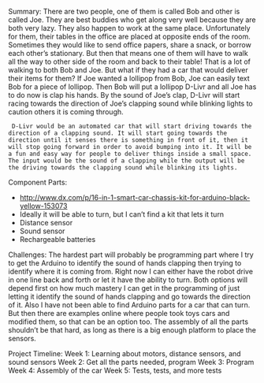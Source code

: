 Summary: 
	There are two people, one of them is called Bob and other is called Joe. They are best buddies who get along very well because they are both very lazy. They also happen to work at the same place. Unfortunately for them, their tables in the office are placed at opposite ends of the room. Sometimes they would like to send office papers, share a snack, or borrow each other’s stationary. But then that means one of them will have to walk all the way to other side of the room and back to their table! That is a lot of walking to both Bob and Joe. But what if they had a car that would deliver their items for them? If Joe wanted a lollipop from Bob, Joe can easily text Bob for a piece of lollipop. Then Bob will put a lollipop D-Livr and all Joe has to do now is clap his hands. By the sound of Joe’s clap, D-Livr will start racing towards the direction of Joe’s clapping sound while blinking lights to caution others it is coming through.
	
	 D-Livr would be an automated car that will start driving towards the direction of a clapping sound. It will start going towards the direction until it senses there is something in front of it, then it will stop going forward in order to avoid bumping into it. It will be a fun and easy way for people to deliver things inside a small space. The input would be the sound of a clapping while the output will be the driving towards the clapping sound while blinking its lights.

Component Parts:
-	http://www.dx.com/p/16-in-1-smart-car-chassis-kit-for-arduino-black-yellow-153073
-	Ideally it will be able to turn, but I can’t find a kit that lets it turn
-	Distance sensor
-	Sound sensor
-	Rechargeable batteries

Challenges:
	The hardest part will probably be programming part where I try to get the Arduino to identify the sound of hands clapping then trying to identify where it is coming from. Right now I can either have the robot drive in one line back and forth or let it have the ability to turn. Both options will depend first on how much mastery I can get in the programming of just letting it identify the sound of hands clapping and go towards the direction of it. Also I have not been able to find Arduino parts for a car that can turn. But then there are examples online where people took toys cars and modified them, so that can be an option too. The assembly of all the parts shouldn’t be that hard, as long as there is a big enough platform to place the sensors.

Project Timeline: 
Week 1: Learning about motors, distance sensors, and sound sensors
Week 2: Get all the parts needed, program
Week 3: Program
Week 4: Assembly of the car
Week 5: Tests, tests, and more tests
